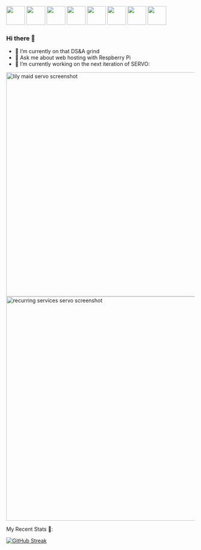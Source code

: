 <div id="header">
  <img src="https://cdn.jsdelivr.net/gh/devicons/devicon/icons/javascript/javascript-original.svg" width="50"/>
  <img src="https://cdn.jsdelivr.net/gh/devicons/devicon/icons/ruby/ruby-original.svg" width="50"/>
  <img src="https://cdn.jsdelivr.net/gh/devicons/devicon/icons/react/react-original.svg" width="50"/>
  <img src="https://cdn.jsdelivr.net/gh/devicons/devicon/icons/rails/rails-original-wordmark.svg" width="50"/>
  <img src="https://cdn.jsdelivr.net/gh/devicons/devicon/icons/raspberrypi/raspberrypi-original.svg" width="50"/>
  <img src="https://cdn.jsdelivr.net/gh/devicons/devicon/icons/html5/html5-original.svg" width="50"/>
  <img src="https://cdn.jsdelivr.net/gh/devicons/devicon/icons/css3/css3-original.svg" width="50"/>
  <img src="https://cdn.jsdelivr.net/gh/devicons/devicon/icons/nginx/nginx-original.svg" width="50"/>
</div>

### Hi there 👋


- 🌱 I’m currently on that DS&A grind
- 💬 Ask me about web hosting with Respberry Pi
- 🔭 I’m currently working on the next iteration of SERVO:
<img src="https://spencerheywood.com/images/misc/lilymaid-screenshot.png" alt="lily maid servo screenshot" width="600" height="auto">
<img src="https://spencerheywood.com/images/misc/servo-screenshot.png" alt="recurring services servo screenshot" width="600" height="auto">


My Recent Stats 💪:

[![GitHub Streak](http://github-readme-streak-stats.herokuapp.com?user=heyspence&theme=dark&background=000000)](https://git.io/streak-stats)

<!--
**heyspence/heyspence** is a ✨ _special_ ✨ repository because its `README.md` (this file) appears on your GitHub profile.

Here are some ideas to get you started:

- 🔭 I’m currently working on ...
- 🌱 I’m currently learning ...
- 👯 I’m looking to collaborate on ...
- 🤔 I’m looking for help with ...
- 💬 Ask me about ...
- 📫 How to reach me: ...
- 😄 Pronouns: ...
- ⚡ Fun fact: ...
-->
